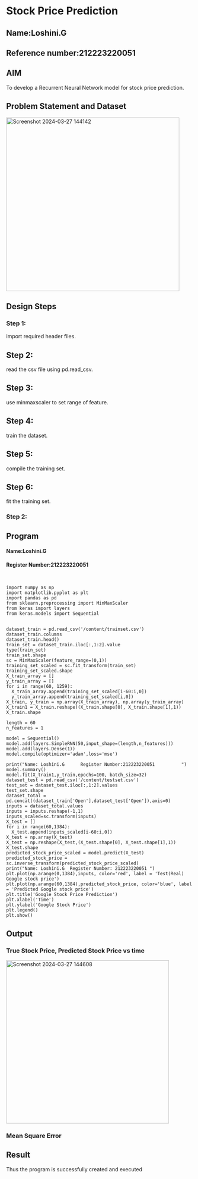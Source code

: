 # Stock Price Prediction
## Name:Loshini.G
## Reference number:212223220051
## AIM

To develop a Recurrent Neural Network model for stock price prediction.

## Problem Statement and Dataset
<img width="467" alt="Screenshot 2024-03-27 144142" src="https://github.com/Loshini2301/rnn-stock-price-prediction/assets/150007305/be40efa7-a4b8-4c13-8c86-f0d3505fc00f">


## Design Steps

### Step 1:
import required header files.

## Step 2:
read the csv file using pd.read_csv.

## Step 3:
use minmaxscaler to set range of feature.

## Step 4:
train the dataset.

## Step 5:
compile the training set.

## Step 6:
fit the training set.

### Step 2:

## Program

#### Name:Loshini.G
#### Register Number:212223220051
```


import numpy as np
import matplotlib.pyplot as plt
import pandas as pd
from sklearn.preprocessing import MinMaxScaler
from keras import layers
from keras.models import Sequential
     

dataset_train = pd.read_csv('/content/trainset.csv')   
dataset_train.columns
dataset_train.head()
train_set = dataset_train.iloc[:,1:2].value
type(train_set)
train_set.shape
sc = MinMaxScaler(feature_range=(0,1))
training_set_scaled = sc.fit_transform(train_set)
training_set_scaled.shape
X_train_array = []
y_train_array = []
for i in range(60, 1259):
  X_train_array.append(training_set_scaled[i-60:i,0])
  y_train_array.append(training_set_scaled[i,0])
X_train, y_train = np.array(X_train_array), np.array(y_train_array)
X_train1 = X_train.reshape((X_train.shape[0], X_train.shape[1],1))
X_train.shape
    
length = 60
n_features = 1
     
model = Sequential()
model.add(layers.SimpleRNN(50,input_shape=(length,n_features)))
model.add(layers.Dense(1))
model.compile(optimizer='adam',loss='mse')

print("Name: Loshini.G      Register Number:212223220051          ")
model.summary()
model.fit(X_train1,y_train,epochs=100, batch_size=32)
dataset_test = pd.read_csv('/content/testset.csv')
test_set = dataset_test.iloc[:,1:2].values
test_set.shape
dataset_total = pd.concat((dataset_train['Open'],dataset_test['Open']),axis=0)
inputs = dataset_total.values
inputs = inputs.reshape(-1,1)
inputs_scaled=sc.transform(inputs)
X_test = []
for i in range(60,1384):
  X_test.append(inputs_scaled[i-60:i,0])
X_test = np.array(X_test)
X_test = np.reshape(X_test,(X_test.shape[0], X_test.shape[1],1))
X_test.shape
predicted_stock_price_scaled = model.predict(X_test)
predicted_stock_price = sc.inverse_transform(predicted_stock_price_scaled)
print("Name: Loshini.G  Register Number: 212223220051 ")
plt.plot(np.arange(0,1384),inputs, color='red', label = 'Test(Real) Google stock price')
plt.plot(np.arange(60,1384),predicted_stock_price, color='blue', label = 'Predicted Google stock price')
plt.title('Google Stock Price Prediction')
plt.xlabel('Time')
plt.ylabel('Google Stock Price')
plt.legend()
plt.show()

```

## Output

### True Stock Price, Predicted Stock Price vs time
<img width="439" alt="Screenshot 2024-03-27 144608" src="https://github.com/Loshini2301/rnn-stock-price-prediction/assets/150007305/b5f80cb7-541d-41d2-b06d-9254079efa98">

### Mean Square Error


## Result
Thus the program is successfully created and executed

